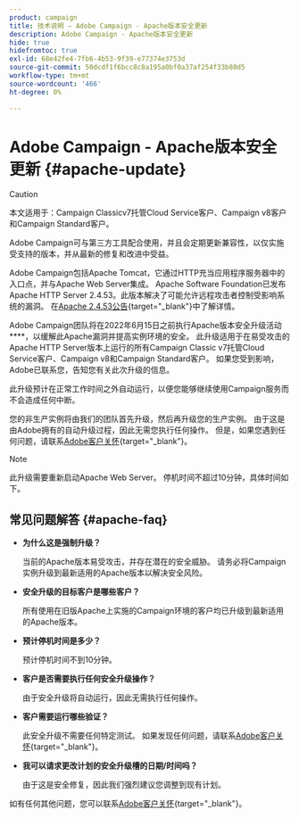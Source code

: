```yaml
---
product: campaign
title: 技术说明 — Adobe Campaign - Apache版本安全更新
description: Adobe Campaign - Apache版本安全更新
hide: true
hidefromtoc: true
exl-id: 68e42fe4-7fb6-4b53-9f39-e77374e3753d
source-git-commit: 50dcdf1f6bcc8c8a195a0bf0a37af254f33b80d5
workflow-type: tm+mt
source-wordcount: '466'
ht-degree: 0%

---
```


# Adobe Campaign - Apache版本安全更新 {#apache-update}

>[!CAUTION]
>本文适用于：Campaign Classicv7托管Cloud Service客户、Campaign v8客户和Campaign Standard客户。

Adobe Campaign可与第三方工具配合使用，并且会定期更新兼容性，以仅实施受支持的版本，并从最新的修复和改进中受益。

Adobe Campaign包括Apache Tomcat，它通过HTTP充当应用程序服务器中的入口点，并与Apache Web Server集成。 Apache Software Foundation已发布Apache HTTP Server 2.4.53。此版本解决了可能允许远程攻击者控制受影响系统的漏洞。 在[Apache 2.4.53公告](https://downloads.apache.org/httpd/Announcement2.4.html){target="_blank"}中了解详情。

Adobe Campaign团队将在2022年6月15日之前执行Apache版本安全升级活动&#x200B;****，以缓解此Apache漏洞并提高实例环境的安全。 此升级适用于在易受攻击的Apache HTTP Server版本上运行的所有Campaign Classic v7托管Cloud Service客户、Campaign v8和Campaign Standard客户。 如果您受到影响，Adobe已联系您，告知您有关此次升级的信息。

此升级预计在正常工作时间之外自动运行，以便您能够继续使用Campaign服务而不会造成任何中断。

您的非生产实例将由我们的团队首先升级，然后再升级您的生产实例。 由于这是由Adobe拥有的自动升级过程，因此无需您执行任何操作。 但是，如果您遇到任何问题，请联系[Adobe客户关怀](https://experienceleague.adobe.com/?support-solution=Campaign#support){target="_blank"}。


>[!NOTE]
>此升级需要重新启动Apache Web Server。 停机时间不超过10分钟，具体时间如下。
> 

## 常见问题解答 {#apache-faq}

* **为什么这是强制升级？**

  当前的Apache版本易受攻击，并存在潜在的安全威胁。 请务必将Campaign实例升级到最新适用的Apache版本以解决安全风险。


* **安全升级的目标客户是哪些客户？**

  所有使用在旧版Apache上实施的Campaign环境的客户均已升级到最新适用的Apache版本。

* **预计停机时间是多少？**

  预计停机时间不到10分钟。

* **客户是否需要执行任何安全升级操作？**

  由于安全升级将自动运行，因此无需执行任何操作。

* **客户需要运行哪些验证？**

  此安全升级不需要任何特定测试。 如果发现任何问题，请联系[Adobe客户关怀](https://experienceleague.adobe.com/?support-solution=Campaign#support){target="_blank"}。


* **我可以请求更改计划的安全升级槽的日期/时间吗？**

  由于这是安全修复，因此我们强烈建议您调整到现有计划。


如有任何其他问题，您可以联系[Adobe客户关怀](https://experienceleague.adobe.com/?support-solution=Campaign#support){target="_blank"}。
